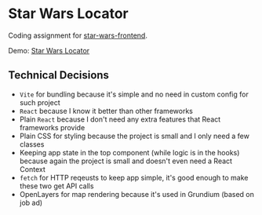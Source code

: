# Star Wars Locator

Coding assignment for [star-wars-frontend](https://github.com/aseevia/star-wars-frontend).

Demo: [Star Wars Locator](https://kirillku.github.io/star-wars-locator/)

## Technical Decisions

- `Vite` for bundling because it's simple and no need in custom config for such project
- `React` because I know it better than other frameworks
- Plain `React` because I don't need any extra features that React frameworks provide
- Plain CSS for styling because the project is small and I only need a few classes
- Keeping app state in the top component (while logic is in the hooks) because again the project is small and doesn't even need a React Context
- `fetch` for HTTP reqeusts to keep app simple, it's good enough to make these two get API calls
- OpenLayers for map rendering because it's used in Grundium (based on job ad)
